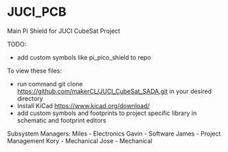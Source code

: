 # JUCI_PCB
Main Pi Shield for JUCI CubeSat Project

TODO:
- add custom symbols like pi_pico_shield to repo

To view these files:
- run command git clone https://github.com/makerCL/JUCI_CubeSat_SADA.git in your desired directory
- Install KiCad  https://www.kicad.org/download/ 
- add custom symbols and footprints to project specific library in schematic and footprint editors

Subsystem Managers:
Miles - Electronics
Gavin - Software
James - Project Management
Kory  - Mechanical
Jose  - Mechanical
